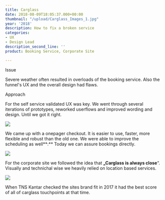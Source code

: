 ```yaml
---
title: Carglass
date: 2018-08-09T18:05:37.000+00:00
thumbnail: "/upload/Carglass_Images_1.jpg"
year: '2018'
description: How to fix a broken service
categories:
- UX
- Design Lead
description_second_line: ''
product: Booking Service, Corporate Site

---
```

Issue

Severe weather often resulted in overloads of the booking service. Also the funnel's UX and the overall design had flaws.

Approach

For the self service validated UX was key. We went through several iterations of prototypes, reworked userflows and improved wording and design. Until we got it right.

![](/upload/Carglass_Images_2.jpg)

We came up with a onepager checkout. It is easier to use, faster, more flexible and robust than the old one. We were able to improve the scheduling as well**:** Today we can assure bookings directly.

![](/upload/Carglass_Images_9-1.jpg)

For the corporate site we followed the idea that **„Carglass is always close**“. Visually and technichal wise we heavily relied on location based services.

![](/upload/Carglass_Images_1.jpg)

When TNS Kantar checked the sites brand fit in 2017 it had the best score of all of carglass touchpoints at that time.